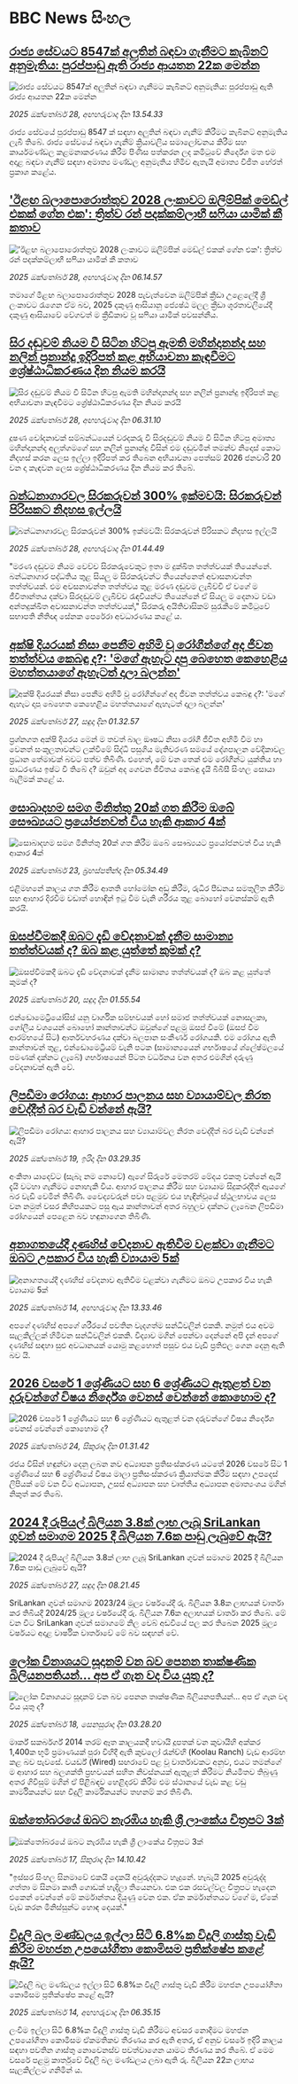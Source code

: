 # BBC News සිංහල## [රාජ්‍ය සේවයට 8547ක් අලුතින් බඳවා ගැනීමට කැබිනට් අනුමැතිය: පුරප්පාඩු ඇති රාජ්‍ය ආයතන 22ක මෙන්න](https://www.bbc.com/sinhala/articles/cq837k9w15zo?at_medium=RSS&at_campaign=rss?at_campaign=githubrss)![රාජ්‍ය සේවයට 8547ක් අලුතින් බඳවා ගැනීමට කැබිනට් අනුමැතිය: පුරප්පාඩු ඇති රාජ්‍ය ආයතන 22ක මෙන්න](https://ichef.bbci.co.uk/ace/ws/240/cpsprodpb/1e31/live/8e3bb840-b405-11f0-ba75-093eca1ac29b.jpg)_2025 ඔක්තෝබර් 28, අඟහරුවාදා දින 13.54.33_රාජ්‍ය සේවයේ පුරප්පාඩු 8547 ක් සඳහා අලුතින් බඳවා ගැනීම් කිරීමට කැබිනට් අනුමැතිය ලැබී තිබේ. රාජ්‍ය සේවයේ බඳවා ගැනීම් ක්‍රියාවලිය සමාලෝචනය කිරීම සහ කාර්යමණ්ඩල කළමනාකරණය කිරීම පිණිස පත්කරන ලද කමිටුවේ නිර්දේශ මත එම අදාළ බඳවා ගැනීම් සඳහා අමාත්‍ය මණ්ඩල අනුමැතිය හිමිව ඇතැයි අමාත්‍ය විජිත හේරත් ප්‍රකාශ කළේය.## ['ඊළඟ බලාපොරොත්තුව 2028 ලංකාවට ඔලිම්පික් මෙඩ්ල් එකක් ගේන එක': ත්‍රිත්ව රන් පදක්කම්ලාභී සෆියා යාමික් කී කතාව](https://www.bbc.com/sinhala/articles/c20p6lk2nglo?at_medium=RSS&at_campaign=rss?at_campaign=githubrss)!['ඊළඟ බලාපොරොත්තුව 2028 ලංකාවට ඔලිම්පික් මෙඩ්ල් එකක් ගේන එක': ත්‍රිත්ව රන් පදක්කම්ලාභී සෆියා යාමික් කී කතාව](https://ichef.bbci.co.uk/ace/ws/240/cpsprodpb/5a87/live/226e80e0-b3c2-11f0-ba75-093eca1ac29b.jpg)_2025 ඔක්තෝබර් 28, අඟහරුවාදා දින 06.14.57_තමාගේ මීළඟ බලාපොරොත්තුව 2028 පැවැත්වෙන ඔලිම්පික් ක්‍රීඩා උළෙලේදී ශ්‍රී ලංකාවට රැගෙන ඒම බව, 2025 දකුණු ආසියානු ජ්‍යෙෂ්ඨ මලල ක්‍රීඩා ශූරතාවලියේදී දකුණු ආසියාවේ වේගවත් ම ක්‍රීඩිකාව වූ සෆියා යාමික් පවසන්නීය.## [සිර දඬුවම් නියම වී සිටින හිටපු ඇමති මහින්දානන්ද සහ නලින් ප්‍රනාන්දු ඉදිරිපත් කළ අභියාචනා කැඳවීමට ශ්‍රේෂ්ඨාධිකරණය දින නියම කරයි](https://www.bbc.com/sinhala/articles/cn8x572j391o?at_medium=RSS&at_campaign=rss?at_campaign=githubrss)![සිර දඬුවම් නියම වී සිටින හිටපු ඇමති මහින්දානන්ද සහ නලින් ප්‍රනාන්දු ඉදිරිපත් කළ අභියාචනා කැඳවීමට ශ්‍රේෂ්ඨාධිකරණය දින නියම කරයි](https://ichef.bbci.co.uk/ace/ws/240/cpsprodpb/bb30/live/59dc3ba0-b3c5-11f0-b2a1-6f537f66f9aa.png)_2025 ඔක්තෝබර් 28, අඟහරුවාදා දින 06.31.10_දූෂණ චෝදනාවක් සම්බන්ධයෙන් වරදකරු වී සිරදඬුවම් නියම වී සිටින හිටපු අමාත්‍ය මහින්දානන්ද අලුත්ගමගේ සහ නලින් ප්‍රනාන්දු විසින් එම දඬුවමින් තමන්ව නිදොස් කොට නිදහස් කරන ලෙස ඉල්ලා ඉදිරිපත් කර තිබෙන අභියාචනා පෙත්සම් 2026 ජනවාරි 20 වන දා කැඳවන ලෙස ශ්‍රේෂ්ඨාධිකරණය දින නියම කර තිබේ.## [බන්ධනාගාරවල සිරකරුවන් 300% ඉක්මවයි: සිරකරුවන් පිරිසකට නිදහස ඉල්ලයි](https://www.bbc.com/sinhala/articles/cr5edjnyld6o?at_medium=RSS&at_campaign=rss?at_campaign=githubrss)![බන්ධනාගාරවල සිරකරුවන් 300% ඉක්මවයි: සිරකරුවන් පිරිසකට නිදහස ඉල්ලයි](https://ichef.bbci.co.uk/ace/ws/240/cpsprodpb/f674/live/0a6f14b0-b0b0-11f0-84eb-4d8548a8617c.jpg)_2025 ඔක්තෝබර් 28, අඟහරුවාදා දින 01.44.49_"මරණ දඬුවම නියම වෙච්ච සිරකරුවෙකුට ඉතා ම දුක්ඛිත තත්ත්වයක් තියෙන්නේ. බන්ධනාගාර පද්ධතිය තුළ සියලු ම සිරකරුවන්ට තියෙන්නෙත් අවාසනාවන්ත තත්ත්වයක්. එම අවසනාවන්ත තත්ත්වය තුළ මරණ දඬුවම ලැබිච්චි ඒ වගේ ම ජීවිතාන්තය දක්වා සිරදඬුවම් ලැබිච්ච රැඳවියන්ට තියෙන්නේ ඒ සියලු ම දෙනාට වඩා අන්තදුක්ඛිත අවාසනාවන්ත තත්ත්වයක්," සිරකරු අයිතිවාසිකම් සුරැකීමේ කමිටුවේ සභාපති නීතිඥ සේනක පෙරේරා අවධාරණය කළේ ය.## [අක්ෂි දියරයක් නිසා පෙනීම අහිමි වූ රෝගීන්ගේ අද ජීවන තත්ත්වය කෙබඳු ද?: 'මගේ ඇහැට දාපු බෙහෙත කෙහෙළිය මහත්තයාගේ ඇහැටත් දාලා බලන්න'](https://www.bbc.com/sinhala/articles/c5yj96zz8qzo?at_medium=RSS&at_campaign=rss?at_campaign=githubrss)![අක්ෂි දියරයක් නිසා පෙනීම අහිමි වූ රෝගීන්ගේ අද ජීවන තත්ත්වය කෙබඳු ද?: 'මගේ ඇහැට දාපු බෙහෙත කෙහෙළිය මහත්තයාගේ ඇහැටත් දාලා බලන්න'](https://ichef.bbci.co.uk/ace/ws/240/cpsprodpb/a6fe/live/17827150-9d29-11f0-8d30-39a07caee29f.png)_2025 ඔක්තෝබර් 27, සඳුදා දින 01.32.57_ප්‍රශ්නගත අක්ෂි දියරය මෙන් ම තවත් බාල ඖෂධ නිසා රෝගී ජීවිත අහිමි වීම හා වෙනත් සංකූලතාවන්ට ලක්වීමේ සිද්ධි පසුගිය මැතිවරණ සමයේ දේශපාලන වේදිකාවල ප්‍රධාන තේමාවක් බවට පත්ව තිබිණි. එහෙත්, මේ වන තෙක් එම රෝගීන්ට යුක්තිය හා සාධරණය ඉෂ්ට වී තිබේ ද? ඔවුන් අද ගෙවන ජීවිතය කෙබඳු දැයි‍ බීබීසී සිංහල සොයා බැලීමක් කළේ ය.## [සොබාදහම සමග මිනිත්තු 20ක් ගත කිරීම ඔබේ සෞඛ්‍යයට ප්‍රයෝජනවත් විය හැකි ආකාර 4ක්](https://www.bbc.com/sinhala/articles/czxkr7v2xnro?at_medium=RSS&at_campaign=rss?at_campaign=githubrss)![සොබාදහම සමග මිනිත්තු 20ක් ගත කිරීම ඔබේ සෞඛ්‍යයට ප්‍රයෝජනවත් විය හැකි ආකාර 4ක්](https://ichef.bbci.co.uk/ace/ws/240/cpsprodpb/aa15/live/086e81a0-ab3d-11f0-b2a1-6f537f66f9aa.jpg)_2025 ඔක්තෝබර් 23, බ්‍රහස්පතින්දා දින 05.34.49_එළිමහනේ කාලය ගත කිරීම ආතති හෝමෝන අඩු කිරීම, රුධිර පීඩනය සමතුලිත කිරීම සහ ආහාර දිරවීම වඩාත් හොඳින් ඉටු වීම වැනි ශරීරය තුළ බොහෝ වෙනස්කම් ඇති කරයි.## [ඔසප්වීමකදී ඔබට දැඩි වේදනාවක් දැනීම සාමාන්‍ය තත්ත්වයක් ද? ඔබ කළ යුත්තේ කුමක් ද?](https://www.bbc.com/sinhala/articles/c6204ke44e3o?at_medium=RSS&at_campaign=rss?at_campaign=githubrss)![ඔසප්වීමකදී ඔබට දැඩි වේදනාවක් දැනීම සාමාන්‍ය තත්ත්වයක් ද? ඔබ කළ යුත්තේ කුමක් ද?](https://ichef.bbci.co.uk/ace/ws/240/cpsprodpb/6d51/live/1093b1a0-ab30-11f0-a94b-bd0a0d9557d9.jpg)_2025 ඔක්තෝබර් 20, සඳුදා දින 01.55.54_එන්ඩොමෙට්‍රියෝසිස් යනු වාර්ගික සම්භවයක් හෝ සමාජ තත්ත්වයක් නොසලකා, ගෝලීය වශයෙන් බොහෝ කාන්තාවන්ට ඔවුන්ගේ පළමු ඔසප් වීමේ (ඔසප් වීම ආරම්භයේ සිට) ආර්තවහරණය දක්වා බලපාන සංකීර්ණ රෝගයකි. එම රෝගය ඇති කාන්තාවන් තුළ, එන්ඩොමෙට්‍රියම් වැනි පටක (සාමාන්‍යයෙන් ගර්භාෂයේ ශ්ලේෂ්මලයේ පමණක් දක්නට ලැබේ) ගර්භාෂයෙන් පිටත වර්ධනය වන අතර එමගින් දරුණු වේදනාවක් ඇති වේ.## [ලිපඩීමා රෝගය: ආහාර පාලනය සහ ව්‍යායාම්වල නිරත වෙද්දීත් බර වැඩි වන්නේ ඇයි?](https://www.bbc.com/sinhala/articles/cm2705n6e31o?at_medium=RSS&at_campaign=rss?at_campaign=githubrss)![ලිපඩීමා රෝගය: ආහාර පාලනය සහ ව්‍යායාම්වල නිරත වෙද්දීත් බර වැඩි වන්නේ ඇයි?](https://ichef.bbci.co.uk/ace/ws/240/cpsprodpb/86a1/live/f5cd5d00-ab2d-11f0-aa13-0b0479f6f42a.jpg)_2025 ඔක්තෝබර් 19, ඉරිදා දින 03.29.35_අංකිතා යාදෙව්ට (සැබෑ නම නොවේ) ඇගේ සිරුරේ මෙතරම් මේදය එකතු වන්නේ ඇයි දැයි වටහා ගැනීමට නොහැකි විය.
ආහාර පාලනය කිරීම සහ ව්‍යායාම සිදුකරද්දීත් ඇයගේ බර වැඩි වෙමින් තිබිණි.
වෛද්‍යවරුන් පවා පළමුව එය හැඳින්වූයේ ස්ථූලභාවය ලෙස වන නමුත් වසර කිහිපයකට පසු ඇය කාන්තාවන් අතර බහුලව දක්නට ලැබෙන ලිපඩීමා රෝගයෙන් පෙළෙන බව හඳුනාගෙන තිබිණි.## [අනාගතයේදී දණහිස් වේදනාව ඇතිවීම වළක්වා ගැනීමට ඔබට උපකාර විය හැකි ව්‍යායාම 5ක්](https://www.bbc.com/sinhala/articles/cwyp7plpglro?at_medium=RSS&at_campaign=rss?at_campaign=githubrss)![අනාගතයේදී දණහිස් වේදනාව ඇතිවීම වළක්වා ගැනීමට ඔබට උපකාර විය හැකි ව්‍යායාම 5ක්](https://ichef.bbci.co.uk/ace/ws/240/cpsprodpb/6af6/live/77233e50-a058-11f0-928c-71dbb8619e94.jpg)_2025 ඔක්තෝබර් 14, අඟහරුවාදා දින 13.33.46_අපගේ දණහිස් අපගේ ශරීරයේ පවතින වැදගත්ම සන්ධිවලින් එකකි. නමුත් එය අවම සැලකිල්ලක් හිමිවන සන්ධිවලින් එකකි. විද්‍යාව මගින් පෙන්වා දෙන්නේ අපි දැන් අපගේ දණහිස් සඳහා සුළු අවධානයක් යොමු කළහොත් පසුව එය වැඩි ප්‍රතිඵල ගෙන දෙනු ඇති බව යි.## [2026 වසරේ 1 ශ්‍රේණියට සහ 6 ශ්‍රේණියට ඇතුළත් වන දරුවන්ගේ විෂය නිර්දේශ වෙනස් වෙන්නේ කොහොම ද?](https://www.bbc.com/sinhala/articles/cly42731ml2o?at_medium=RSS&at_campaign=rss?at_campaign=githubrss)![2026 වසරේ 1 ශ්‍රේණියට සහ 6 ශ්‍රේණියට ඇතුළත් වන දරුවන්ගේ විෂය නිර්දේශ වෙනස් වෙන්නේ කොහොම ද?](https://ichef.bbci.co.uk/ace/ws/240/cpsprodpb/4ec4/live/32bc0820-b019-11f0-a6e4-031e2de4ddc5.jpg)_2025 ඔක්තෝබර් 24, සිකුරාදා දින 01.31.42_රජය විසින් හඳුන්වා දෙනු ලබන නව අධ්‍යාපන ප්‍රතිසංස්කරණ යටතේ 2026 වසරේ සිට 1 ශ්‍රේණියේ සහ 6 ශ්‍රේණියේ විෂය මාලා ප්‍රතිසංස්කරණ ක්‍රියාත්මක කිරීම සඳහා උපදෙස් ලිපියක් මේ වන විට අධ්‍යාපන, උසස් අධ්‍යාපන සහ වෘත්තීය අධ්‍යාපන අමාත්‍යංශය මගින් නිකුත් කර තිබේ.## [2024 දී රුපියල් බිලියන 3.8ක් ලාභ ලැබූ SriLankan ගුවන් සමාගම 2025 දී බිලියන 7.6ක පාඩු ලැබුවේ ඇයි?](https://www.bbc.com/sinhala/articles/cgjd5dq0n8lo?at_medium=RSS&at_campaign=rss?at_campaign=githubrss)![2024 දී රුපියල් බිලියන 3.8ක් ලාභ ලැබූ SriLankan ගුවන් සමාගම 2025 දී බිලියන 7.6ක පාඩු ලැබුවේ ඇයි?](https://ichef.bbci.co.uk/ace/ws/240/cpsprodpb/94c5/live/10563ab0-af26-11f0-b9f9-e5c1839c872f.jpg)_2025 ඔක්තෝබර් 27, සඳුදා දින 08.21.45_SriLankan ගුවන් සමාගම 2023/24 මූල්‍ය වර්ෂයේදී රු. බිලියන 3.8ක ලාභයක් වාර්තා කර තිබියදී 2024/25 මූල්‍ය වර්ෂයේදී රු. බිලියන 7.6ක අලාභයක් වාර්තා කර තිබේ. මේ වන විට SriLankan ගුවන් සමාගමේ නිල වෙබ් අඩවියේ පල කර තිබෙන 2025 මූල්‍ය වර්ෂයට අදාළ වාර්ෂික වාර්තාවේ මේ බව සඳහන් වේ.## [ලෝක විනාශයට සූදානම් වන බව පෙනන තාක්ෂණික බිලියනපතියන්... අප ඒ ගැන වද විය යුතු ද?](https://www.bbc.com/sinhala/articles/clygzz35eweo?at_medium=RSS&at_campaign=rss?at_campaign=githubrss)![ලෝක විනාශයට සූදානම් වන බව පෙනන තාක්ෂණික බිලියනපතියන්... අප ඒ ගැන වද විය යුතු ද?](https://ichef.bbci.co.uk/ace/ws/240/cpsprodpb/2abb/live/00b3aff0-9f88-11f0-928c-71dbb8619e94.jpg)_2025 ඔක්තෝබර් 18, සෙනසුරාදා දින 03.28.20_මාර්ක් සකර්බර්ග් 2014 තරම් ඈත කාලයකදී හවායි දූපතක් වන කුවායිහි අක්කර 1,400ක භූමි ප්‍රමාණයක් පුරා විහිදී ඇති කුවලෝ රෑන්ච්හි (Koolau Ranch) වැඩ ආරම්භ කළ බව පැවසේ. වයර්ඩ් (Wired) සඟරාවේ පළ වූ වාර්තාවකට අනුව, එයට තමන්ගේ ම ආහාර සහ බලශක්ති ප්‍රභවයන් සහිත නිවස්නයක් ඇතුළත් කිරීමට නියමිතව තිබුණු අතර  ගිවිසුම් මගින් ඒ පිළිබඳව හෙළිදරව් කිරීම එම ස්ථානයේ වැඩ කළ වඩු කාර්මිකයන්ට සහ විදුලි කාර්මිකයන්ට තහනම් කර තිබිණි.## [ඔක්තෝබරයේ ඔබට නැරඹිය හැකි ශ්‍රී ලාංකේය චිත්‍රපට 3ක්](https://www.bbc.com/sinhala/articles/c8x1p2n7z17o?at_medium=RSS&at_campaign=rss?at_campaign=githubrss)![ඔක්තෝබරයේ ඔබට නැරඹිය හැකි ශ්‍රී ලාංකේය චිත්‍රපට 3ක්](https://ichef.bbci.co.uk/ace/ws/240/cpsprodpb/eb1b/live/52c72fb0-ab59-11f0-b03c-d3cc69fd9896.jpg)_2025 ඔක්තෝබර් 17, සිකුරාදා දින 14.10.42_"ඉස්සර සිංහල සිනමාවේ එකයි දෙකයි අවුරුද්දකට හැදුනේ. හැබැයි 2025 අවුරුද්ද ගත්තා ම සිනමා කෘති ගොඩක් හැදිලා තියෙනවා. එක එක රසවල්වල චිත්‍රපට හැදෙන එකෙන් වෙන්නේ මේ කර්මාන්තය දියුණු වෙන එක. ඒක කර්මාන්තයට වගේ ම, ඒකේ වැඩ කරන මිනිස්සුන්ට හොඳ දෙයක්."## [විදුලි බල මණ්ඩලය ඉල්ලා සිටි 6.8%ක විදුලි ගාස්තු වැඩි කිරීම මහජන උපයෝගීතා කොමිසම ප්‍රතික්ෂේප කළේ ඇයි?](https://www.bbc.com/sinhala/articles/c1wl711v71qo?at_medium=RSS&at_campaign=rss?at_campaign=githubrss)![විදුලි බල මණ්ඩලය ඉල්ලා සිටි 6.8%ක විදුලි ගාස්තු වැඩි කිරීම මහජන උපයෝගීතා කොමිසම ප්‍රතික්ෂේප කළේ ඇයි?](https://ichef.bbci.co.uk/ace/ws/240/cpsprodpb/35c3/live/324cc100-a8c5-11f0-b0df-05ea5e3542cc.jpg)_2025 ඔක්තෝබර් 14, අඟහරුවාදා දින 06.35.15_ලංවිම ඉල්ලා සිටි 6.8%ක විදුලි ගාස්තු වැඩි කිරීමට අවසර නොදීමට මහජන උපයෝගීතා කොමිසම ඒකමතිකව තීරණය කර ඇති අතර, ඒ අනුව වසරේ ඉදිරි කාලය සඳහා පවතින ගාස්තු නොවෙනස්ව පවත්වාගෙන යාමට තීරණය කර තිබේ. ඒ මෙම වසරේ පළමු කාර්තුවේ විදුලි බල මණ්ඩලය ලබා ඇති රු. බිලියන 22ක ලාභය සැලකිල්ලට ගනිමින් ය.